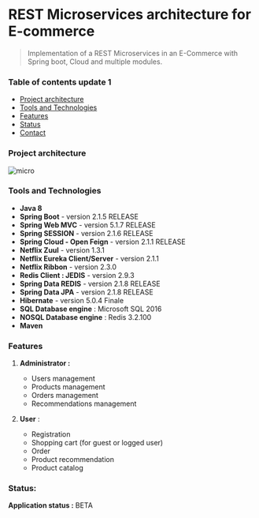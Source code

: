 # REST Microservices architecture for E-commerce

> Implementation of a REST Microservices in an E-Commerce with Spring boot, Cloud and multiple modules.                

### Table of contents update 1

- [Project architecture](#Project-architecture)
- [Tools and Technologies](#technologies)
- [Features](#features)
- [Status](#status)
- [Contact](#contact)

### Project architecture
 
![micro](https://user-images.githubusercontent.com/50141193/58799788-845b1c00-8606-11e9-924b-1b4c03a9091c.png)

### Tools and Technologies

- **Java 8**
- **Spring Boot** - version 2.1.5 RELEASE
- **Spring Web MVC** - version 5.1.7 RELEASE
- **Spring SESSION** - version 2.1.6 RELEASE
- **Spring Cloud - Open Feign** - version 2.1.1 RELEASE
- **Netflix Zuul** - version 1.3.1 
- **Netflix Eureka Client/Server** - version 2.1.1
- **Netflix Ribbon** - version 2.3.0
- **Redis Client : JEDIS** - version 2.9.3
- **Spring Data REDIS** - version 2.1.8 RELEASE
- **Spring Data JPA** - version 2.1.8 RELEASE 
- **Hibernate** - version 5.0.4 Finale
- **SQL Database engine** : Microsoft SQL 2016
- **NOSQL Database engine** : Redis 3.2.100
- **Maven**

### Features

1. **Administrator :**

   - Users management
   - Products management
   - Orders management
   - Recommendations management

2. **User** :

   - Registration
   - Shopping cart (for guest or logged user)
   - Order
   - Product recommendation 
   - Product catalog
   
### Status:

**Application status :** BETA 

